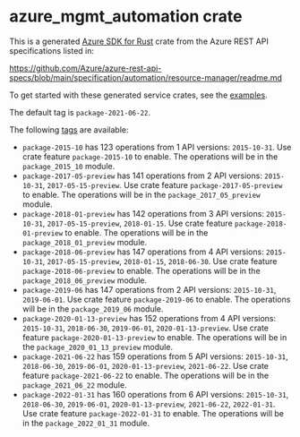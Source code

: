 # azure_mgmt_automation crate

This is a generated [Azure SDK for Rust](https://github.com/Azure/azure-sdk-for-rust) crate from the Azure REST API specifications listed in:

https://github.com/Azure/azure-rest-api-specs/blob/main/specification/automation/resource-manager/readme.md

To get started with these generated service crates, see the [examples](https://github.com/Azure/azure-sdk-for-rust/blob/main/services/README.md#examples).

The default tag is `package-2021-06-22`.

The following [tags](https://github.com/Azure/azure-sdk-for-rust/blob/main/services/tags.md) are available:

- `package-2015-10` has 123 operations from 1 API versions: `2015-10-31`. Use crate feature `package-2015-10` to enable. The operations will be in the `package_2015_10` module.
- `package-2017-05-preview` has 141 operations from 2 API versions: `2015-10-31`, `2017-05-15-preview`. Use crate feature `package-2017-05-preview` to enable. The operations will be in the `package_2017_05_preview` module.
- `package-2018-01-preview` has 142 operations from 3 API versions: `2015-10-31`, `2017-05-15-preview`, `2018-01-15`. Use crate feature `package-2018-01-preview` to enable. The operations will be in the `package_2018_01_preview` module.
- `package-2018-06-preview` has 147 operations from 4 API versions: `2015-10-31`, `2017-05-15-preview`, `2018-01-15`, `2018-06-30`. Use crate feature `package-2018-06-preview` to enable. The operations will be in the `package_2018_06_preview` module.
- `package-2019-06` has 147 operations from 2 API versions: `2015-10-31`, `2019-06-01`. Use crate feature `package-2019-06` to enable. The operations will be in the `package_2019_06` module.
- `package-2020-01-13-preview` has 152 operations from 4 API versions: `2015-10-31`, `2018-06-30`, `2019-06-01`, `2020-01-13-preview`. Use crate feature `package-2020-01-13-preview` to enable. The operations will be in the `package_2020_01_13_preview` module.
- `package-2021-06-22` has 159 operations from 5 API versions: `2015-10-31`, `2018-06-30`, `2019-06-01`, `2020-01-13-preview`, `2021-06-22`. Use crate feature `package-2021-06-22` to enable. The operations will be in the `package_2021_06_22` module.
- `package-2022-01-31` has 160 operations from 6 API versions: `2015-10-31`, `2018-06-30`, `2019-06-01`, `2020-01-13-preview`, `2021-06-22`, `2022-01-31`. Use crate feature `package-2022-01-31` to enable. The operations will be in the `package_2022_01_31` module.